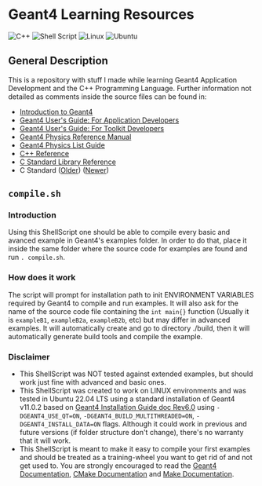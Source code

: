 # Geant4 Learning Resources
![C++](https://img.shields.io/badge/c++-%2300599C.svg?style=for-the-badge&logo=c%2B%2B&logoColor=white&style=flat)
![Shell Script](https://img.shields.io/badge/shell_script-%23121011.svg?style=for-the-badge&logo=gnu-bash&logoColor=white&style=flat)
![Linux](https://img.shields.io/badge/Linux-FCC624?style=for-the-badge&logo=linux&logoColor=black&style=flat)
![Ubuntu](https://img.shields.io/badge/Ubuntu-E95420?style=for-the-badge&logo=ubuntu&logoColor=white&style=flat)

## General Description
This is a repository with stuff I made while learning Geant4 Application Development and the C++ Programming Language. Further information not detailed as comments inside the source files can be found in:
 - [Introduction to Geant4](https://geant4-userdoc.web.cern.ch/UsersGuides/IntroductionToGeant4/html/index.html)
 - [Geant4 User's Guide: For Application Developers](https://geant4-userdoc.web.cern.ch/UsersGuides/ForApplicationDeveloper/html/index.html)
 - [Geant4 User's Guide: For Toolkit Developers](https://geant4-userdoc.web.cern.ch/UsersGuides/ForToolkitDeveloper/html/index.html)
 - [Geant4 Physics Reference Manual](https://geant4-userdoc.web.cern.ch/UsersGuides/PhysicsReferenceManual/html/index.html)
 - [Geant4 Physics List Guide](https://geant4-userdoc.web.cern.ch/UsersGuides/PhysicsListGuide/html/index.html)
 - [C++ Reference](https://en.cppreference.com/w/)
 - [C Standard Library Reference](https://en.cppreference.com/w/c/header)
 - C Standard ([Older](https://www.open-std.org/jtc1/sc22/wg14/www/docs/n1124.pdf)) ([Newer](https://www.iso.org/standard/74528.html))

## `compile.sh`
### Introduction
Using this ShellScript one should be able to compile every basic and avanced example in Geant4's examples folder.  In order to do that, place it inside the same folder where the source code for examples are found and run `. compile.sh`.

### How does it work
The script will prompt for installation path to init ENVIRONMENT VARIABLES required by Geant4 to compile and run examples. It will also ask for the name of the source code file containing the `int main{}` function (Usually it is `exampleB1`, `exampleB2a`, `exampleB2b`, etc) but may differ in advanced examples. It will automatically create and go to directory ./build, then it will automatically generate build tools and compile the example.

### Disclaimer

 - This ShellScript was NOT tested against extended examples, but should work just fine with advanced and basic ones. 
 - This ShellScript was created to work on LINUX environments and was tested in Ubuntu 22.04 LTS using a standard installation of Geant4 v11.0.2 based on [Geant4 Installation Guide doc Rev6.0](https://geant4-userdoc.web.cern.ch/UsersGuides/InstallationGuide/html/installguide.html#on-unix-platforms) using `-DGEANT4_USE_QT=ON`, `-DGEANT4_BUILD_MULTITHREADED=ON`, `-DGEANT4_INSTALL_DATA=ON` flags. Although it could work in previous and future versions (if folder structure don't change), there's no warranty that it will work.
 - This ShellScript is meant to make it easy to compile your first examples and should be treated as a training-wheel you want to get rid of and not get used to. You are strongly encouraged to read the [Geant4 Documentation](https://geant4.web.cern.ch/support/user_documentation), [CMake Documentation](https://cmake.org/documentation/) and [Make Documentation](https://www.gnu.org/software/make/manual/make.html).

